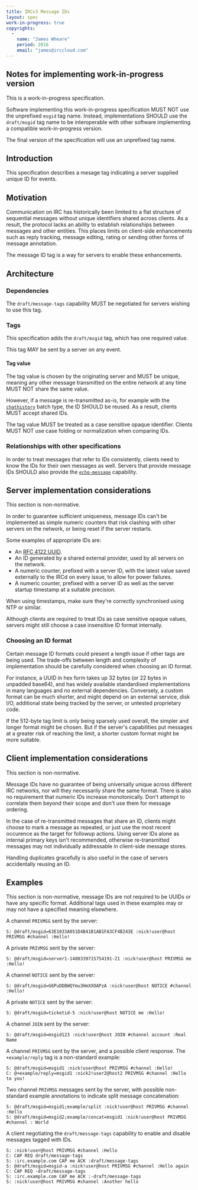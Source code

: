 ```yaml
---
title: IRCv3 Message IDs
layout: spec
work-in-progress: true
copyrights:
  -
    name: "James Wheare"
    period: 2016
    email: "james@irccloud.com"
---
```


## Notes for implementing work-in-progress version

This is a work-in-progress specification.

Software implementing this work-in-progress specification MUST NOT use the
unprefixed `msgid` tag name. Instead, implementations SHOULD use
the `draft/msgid` tag name to be interoperable with other software
implementing a compatible work-in-progress version.

The final version of the specification will use an unprefixed tag name.

## Introduction

This specification describes a mesage tag indicating a server supplied unique ID for events.

## Motivation

Communication on IRC has historically been limited to a flat structure of sequential messages without unique identifiers shared across clients. As a result, the protocol lacks an ability to establish relationships between messages and other entities. This places limits on client-side enhancements such as reply tracking, message editing, rating or sending other forms of message annotation.

The message ID tag is a way for servers to enable these enhancements.

## Architecture

### Dependencies

The `draft/message-tags` capability MUST be negotiated for servers wishing to use this tag.

### Tags

This specification adds the `draft/msgid` tag, which has one required value.

This tag MAY be sent by a server on any event.

#### Tag value

The tag value is chosen by the originating server and MUST be unique, meaning any other message transmitted on the entire network at any time MUST NOT share the same value.

However, if a message is re-transmitted as-is, for example with the [`chathistory`](./batch/chathistory-3.3.html) batch type, the ID SHOULD be reused. As a result, clients MUST accept shared IDs.

The tag value MUST be treated as a case sensitive opaque identifier. Clients MUST NOT use case folding or normalization when comparing IDs.

### Relationships with other specifications

In order to treat messages that refer to IDs consistently, clients need to know the IDs for their own messages as well. Servers that provide message IDs SHOULD also provide the [`echo-message`](./echo-message-3.2.html) capability.

## Server implementation considerations

This section is non-normative.

In order to guarantee sufficient uniqueness, message IDs can't be implemented as simple numeric counters that risk clashing with other servers on the network, or being reset if the server restarts.

Some examples of appropriate IDs are:

* An [RFC 4122 UUID](https://tools.ietf.org/html/rfc4122).
* An ID generated by a shared external provider, used by all servers on the network.
* A numeric counter, prefixed with a server ID, with the latest value saved externally to the IRCd on every issue, to allow for power failures.
* A numeric counter, prefixed with a server ID as well as the server startup timestamp at a suitable precision.

When using timestamps, make sure they're correctly synchronised using NTP or similar.

Although clients are required to treat IDs as case sensitive opaque values, servers might still choose a case insensitive ID format internally.

### Choosing an ID format

Certain message ID formats could present a length issue if other tags are being used. The trade-offs between length and complexity of implementation should be carefully considered when choosing an ID format.

For instance, a UUID in hex form takes up 32 bytes (or 22 bytes in unpadded base64), and has widely available standardised implementations in many languages and no external dependencies. Conversely, a custom format can be much shorter, and might depend on an external service, disk I/O, additional state being tracked by the server, or untested proprietary code. 

If the 512-byte tag limit is only being sparsely used overall, the simpler and longer format might be chosen. But if the server's capabilities put messages at a greater risk of reaching the limit, a shorter custom format might be more suitable.

## Client implementation considerations

This section is non-normative.

Message IDs have no guarantee of being universally unique across different IRC networks, nor will they necessarily share the same format. There is also no requirement that numeric IDs increase monotonically. Don't attempt to correlate them beyond their scope and don't use them for message ordering.

In the case of re-transmitted messages that share an ID, clients might choose to mark a message as repeated, or just use the most recent occurence as the target for followup actions. Using server IDs alone as internal primary keys isn't recommended, otherwise re-transmitted messages may not individually addressable in client-side message stores.

Handling duplicates gracefully is also useful in the case of servers accidentally reusing an ID.

## Examples

This section is non-normative, message IDs are not required to be UUIDs or have any specific format. Additional tags used in these examples may or may not have a specified meaning elsewhere.

A channel `PRIVMSG` sent by the server:

    S: @draft/msgid=63E1033A051D4B41B1AB1FA3CF4B243E :nick!user@host PRIVMSG #channel :Hello!

A private `PRIVMSG` sent by the server:

    S: @draft/msgid=server1-1480339715754191-21 :nick!user@host PRIVMSG me :Hello!

A channel `NOTICE` sent by the server:

    S: @draft/msgid=G6PuDDBWQYmu3HmXXOAPzA :nick!user@host NOTICE #channel :Hello!

A private `NOTICE` sent by the server:

    S: @draft/msgid=ticketid-5 :nick!user@host NOTICE me :Hello!

A channel `JOIN` sent by the server:

    S: @draft/msgid=msgid123 :nick!user@host JOIN #channel account :Real Name

A channel `PRIVMSG` sent by the server, and a possible client response. The `+example/reply` tag is a non-standard example:

    S: @draft/msgid=msgid1 :nick!user@host PRIVMSG #channel :Hello!
    C: @+example/reply=msgid1 :nick2!user2@host2 PRIVMSG #channel :Hello to you!

Two channel `PRIVMSG` messages sent by the server, with possible non-standard example annotations to indicate split message concatenation:

    S: @draft/msgid=msgid1;example/split :nick!user@host PRIVMSG #channel :Hello
    S: @draft/msgid=msgid2;example/concat=msgid1 :nick!user@host PRIVMSG #channel : World

A client negotiating the `draft/message-tags` capability to enable and disable messages tagged with IDs.

    S: :nick!user@host PRIVMSG #channel :Hello
    C: CAP REQ draft/message-tags
    S: :irc.example.com CAP me ACK :draft/message-tags
    S: @draft/msgid=msgid-a :nick!user@host PRIVMSG #channel :Hello again
    C: CAP REQ -draft/message-tags
    S: :irc.example.com CAP me ACK :-draft/message-tags
    S: :nick!user@host PRIVMSG #channel :Another hello
